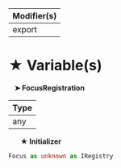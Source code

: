 | Modifier(s)                            |
|----------------------------------------|
| export |

# &#9733; Variable(s)

&nbsp;&nbsp; **&#10148; FocusRegistration**

| Type                        |
|-----------------------------|
| any |

&nbsp;&nbsp;&nbsp;&nbsp;&nbsp; **&#9733; Initializer**

```ts
Focus as unknown as IRegistry
```